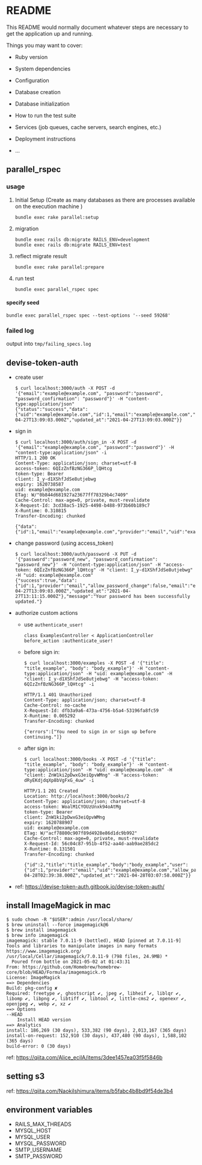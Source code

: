 # README

This README would normally document whatever steps are necessary to get the
application up and running.

Things you may want to cover:

* Ruby version

* System dependencies

* Configuration

* Database creation

* Database initialization

* How to run the test suite

* Services (job queues, cache servers, search engines, etc.)

* Deployment instructions

* ...


## parallel_rspec

### usage

1. Initial Setup (Create as many databases as there are processes available on the execution machine )
    ```
    bundle exec rake parallel:setup
    ```

2. migration
    ```
    bundle exec rails db:migrate RAILS_ENV=development
    bundle exec rails db:migrate RAILS_ENV=test
    ```

3. reflect migrate result
    ```
    bundle exec rake parallel:prepare
    ```

4. run test
    ```
    bundle exec parallel_rspec spec
    ```

#### specify seed

```
bundle exec parallel_rspec spec --test-options '--seed 59268'
```

### failed log

output into `tmp/failing_specs.log`

## devise-token-auth

- create user
    ```
    $ curl localhost:3000/auth -X POST -d '{"email":"example@example.com", "password":"password", "password_confirmation": "password"}' -H "content-type:application/json"
    {"status":"success","data":{"uid":"example@example.com","id":1,"email":"example@example.com","provider":"email","allow_password_change":false,"name":null,"nickname":null,"image":null,"created_at":"2021-04-27T13:09:03.000Z","updated_at":"2021-04-27T13:09:03.000Z"}}
    ```
- sign in
    ```
    $ curl localhost:3000/auth/sign_in -X POST -d '{"email":"example@example.com", "password":"password"}' -H "content-type:application/json" -i
    HTTP/1.1 200 OK
    Content-Type: application/json; charset=utf-8
    access-token: 6QIzZnfBzNG366P_lQHtcg
    token-type: Bearer
    client: I_y-d1XShfJdSe8utjebwg
    expiry: 1620738587
    uid: example@example.com
    ETag: W/"0b844d681927a23677ff78329b4c7409"
    Cache-Control: max-age=0, private, must-revalidate
    X-Request-Id: 3cd38ac5-1925-4498-b488-973b60b189c7
    X-Runtime: 0.310815
    Transfer-Encoding: chunked

    {"data":{"id":1,"email":"example@example.com","provider":"email","uid":"example@example.com","allow_password_change":false,"name":null,"nickname":null,"image":null}}
    ```

- change password (using access_token)
    ```
    $ curl localhost:3000/auth/password -X PUT -d '{"password":"password_new", "password_confirmation": "password_new"}' -H "content-type:application/json" -H "access-token: 6QIzZnfBzNG366P_lQHtcg" -H "client: I_y-d1XShfJdSe8utjebwg" -H "uid: example@example.com"
    {"success":true,"data":{"id":1,"provider":"email","allow_password_change":false,"email":"example@example.com","uid":"example@example.com","name":null,"nickname":null,"image":null,"created_at":"2021-04-27T13:09:03.000Z","updated_at":"2021-04-27T13:11:15.000Z"},"message":"Your password has been successfully updated."}
    ```

- authorize custom actions
    - use `authenticate_user!`
        ```
        class ExamplesController < ApplicationController
        before_action :authenticate_user!
        ```
    - before sign in:
        ```
        $ curl localhost:3000/examples -X POST -d '{"title": "title_example", "body": "body_example"}' -H "content-type:application/json" -H "uid: example@example.com" -H "client: I_y-d1XShfJdSe8utjebwg" -H "access-token: 6QIzZnfBzNG366P_lQHtcg" -i

        HTTP/1.1 401 Unauthorized
        Content-Type: application/json; charset=utf-8
        Cache-Control: no-cache
        X-Request-Id: dfb3a9a6-473a-4756-b5a4-53196fa8fc59
        X-Runtime: 0.005292
        Transfer-Encoding: chunked

        {"errors":["You need to sign in or sign up before continuing."]}
        ```
    - after sign in:
        ```
        $ curl localhost:3000/books -X POST -d '{"title": "title_example", "body": "body_example"}' -H "content-type:application/json" -H "uid: example@example.com" -H "client: ZnW1ki2pDwxG3eiQpvWMng" -H "access-token: dRyEKdjdqXp8bVgFxG_4uw" -i

        HTTP/1.1 201 Created
        Location: http://localhost:3000/books/2
        Content-Type: application/json; charset=utf-8
        access-token: WoalM1CYOUzUnxk94oAtMg
        token-type: Bearer
        client: ZnW1ki2pDwxG3eiQpvWMng
        expiry: 1620788907
        uid: example@example.com
        ETag: W/"acf78800c907f89d4928e86d1dc9b992"
        Cache-Control: max-age=0, private, must-revalidate
        X-Request-Id: 56c04c87-951b-4f52-aa4d-aab9ae285dc2
        X-Runtime: 0.131501
        Transfer-Encoding: chunked

        {"id":2,"title":"title_example","body":"body_example","user":{"id":1,"provider":"email","uid":"example@example.com","allow_password_change":false,"name":null,"nickname":null,"image":null,"email":"example@example.com","created_at":"2021-04-28T02:39:38.000Z","updated_at":"2021-04-28T03:07:58.000Z"}}
        ```

- ref: https://devise-token-auth.gitbook.io/devise-token-auth/

## install ImageMagick in mac

```
$ sudo chown -R "$USER":admin /usr/local/share/
$ brew uninstall --force imagemagick@6
$ brew install imagemagick
$ brew info imagemagick
imagemagick: stable 7.0.11-9 (bottled), HEAD [pinned at 7.0.11-9]
Tools and libraries to manipulate images in many formats
https://www.imagemagick.org/
/usr/local/Cellar/imagemagick/7.0.11-9 (798 files, 24.9MB) *
  Poured from bottle on 2021-05-02 at 01:43:31
From: https://github.com/Homebrew/homebrew-core/blob/HEAD/Formula/imagemagick.rb
License: ImageMagick
==> Dependencies
Build: pkg-config ✘
Required: freetype ✔, ghostscript ✔, jpeg ✔, libheif ✔, liblqr ✔, libomp ✔, libpng ✔, libtiff ✔, libtool ✔, little-cms2 ✔, openexr ✔, openjpeg ✔, webp ✔, xz ✔
==> Options
--HEAD
	Install HEAD version
==> Analytics
install: 186,269 (30 days), 533,382 (90 days), 2,013,167 (365 days)
install-on-request: 152,910 (30 days), 437,480 (90 days), 1,588,102 (365 days)
build-error: 0 (30 days)
```

ref: https://qiita.com/Alice_ecilA/items/3dee1457ea03f5f5846b

## setting s3

ref: https://qiita.com/NaokiIshimura/items/b5fabc4b8bd9f54de3b4

## environment variables

- RAILS_MAX_THREADS
- MYSQL_HOST
- MYSQL_USER
- MYSQL_PASSWORD
- SMTP_USERNAME
- SMTP_PASSWORD